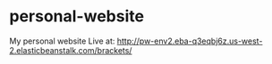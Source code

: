 # personal-website

My personal website
Live at: http://pw-env2.eba-q3eqbj6z.us-west-2.elasticbeanstalk.com/brackets/
